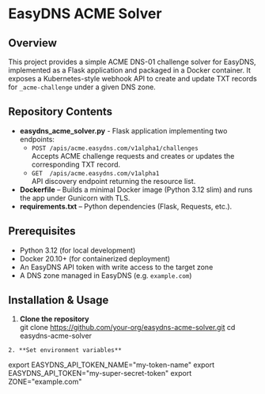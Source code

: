 # EasyDNS ACME Solver

## Overview

This project provides a simple ACME DNS-01 challenge solver for EasyDNS, implemented as a Flask application and packaged in a Docker container. It exposes a Kubernetes-style webhook API to create and update TXT records for `_acme-challenge` under a given DNS zone.

## Repository Contents

- **easydns_acme_solver.py** - Flask application implementing two endpoints:
  - `POST /apis/acme.easydns.com/v1alpha1/challenges`  
    Accepts ACME challenge requests and creates or updates the corresponding TXT record.
  - `GET  /apis/acme.easydns.com/v1alpha1`  
    API discovery endpoint returning the resource list.
- **Dockerfile** – Builds a minimal Docker image (Python 3.12 slim) and runs the app under Gunicorn with TLS.
- **requirements.txt** – Python dependencies (Flask, Requests, etc.).

## Prerequisites

- Python 3.12 (for local development)
- Docker 20.10+ (for containerized deployment)
- An EasyDNS API token with write access to the target zone
- A DNS zone managed in EasyDNS (e.g. `example.com`)

## Installation & Usage

1. **Clone the repository**  
   git clone https://github.com/your-org/easydns-acme-solver.git
   cd easydns-acme-solver
```
2. **Set environment variables**

```
export EASYDNS_API_TOKEN_NAME="my-token-name"
export EASYDNS_API_TOKEN="my-super-secret-token"
export ZONE="example.com"
```
